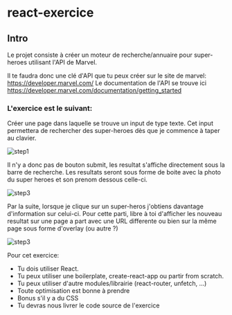 # react-exercice

## Intro

Le projet consiste à créer un moteur de recherche/annuaire pour super-heroes utilisant l'API de Marvel.

Il te faudra donc une clé d'API que tu peux créer sur le site de marvel: https://developer.marvel.com/
Le documentation de l'API se trouve ici https://developer.marvel.com/documentation/getting_started

### L'exercice est le suivant: 

Créer une page dans laquelle se trouve un input de type texte. 
Cet input permettera de rechercher des super-heroes dès que je commence à taper au clavier. 

![step1](https://i.ibb.co/82zPHF6/Capture-d-e-cran-2019-10-15-a-16-11-28.png)

Il n'y a donc pas de bouton submit, les resultat s'affiche directement sous la barre de recherche.
Les resultats seront sous forme de boite avec la photo du super heroes et son prenom dessous celle-ci.

![step3](https://i.ibb.co/94fKNm7/Capture-d-e-cran-2019-10-15-a-16-11-40.png)

Par la suite, lorsque je clique sur un super-heros j'obtiens davantage d'information sur celui-ci. 
Pour cette parti, libre à toi d'afficher les nouveau resultat sur une page a part avec une URL differente ou bien sur la même page sous forme d'overlay (ou autre ?)

![step3](https://i.ibb.co/jkWML6W/Capture-d-e-cran-2019-10-15-a-16-11-48.png)

Pour cet exercice: 

- Tu dois utiliser React.
- Tu peux utiliser une boilerplate, create-react-app ou partir from scratch.
- Tu peux utiliser d'autre modules/librairie (react-router, unfetch, ...)
- Toute optimisation est bonne à prendre
- Bonus s'il y a du CSS
- Tu devras nous livrer le code source de l'exercice

